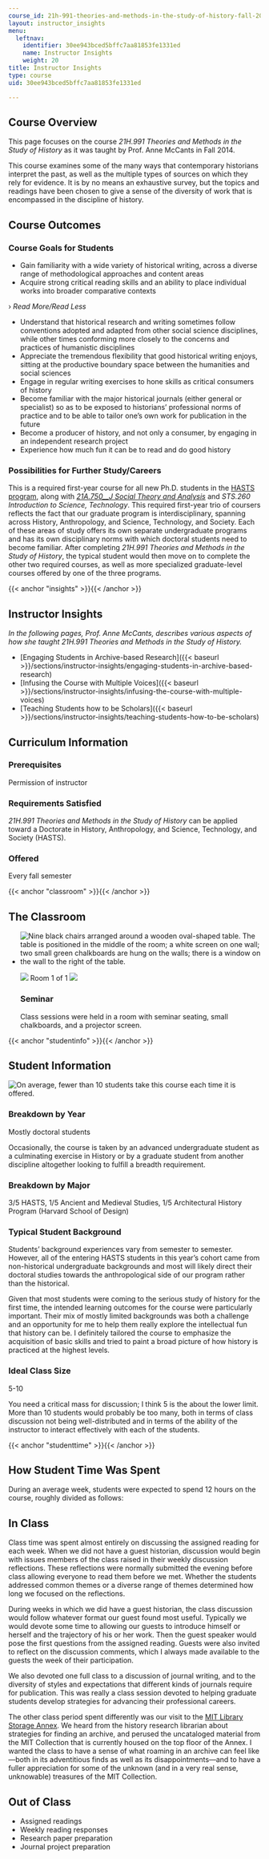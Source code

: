 ```yaml
---
course_id: 21h-991-theories-and-methods-in-the-study-of-history-fall-2014
layout: instructor_insights
menu:
  leftnav:
    identifier: 30ee943bced5bffc7aa81853fe1331ed
    name: Instructor Insights
    weight: 20
title: Instructor Insights
type: course
uid: 30ee943bced5bffc7aa81853fe1331ed

---
```


Course Overview
---------------

This page focuses on the course _21H.991 Theories and Methods in the Study of History_ as it was taught by Prof. Anne McCants in Fall 2014.

This course examines some of the many ways that contemporary historians interpret the past, as well as the multiple types of sources on which they rely for evidence. It is by no means an exhaustive survey, but the topics and readings have been chosen to give a sense of the diversity of work that is encompassed in the discipline of history.

Course Outcomes
---------------

### Course Goals for Students

*   Gain familiarity with a wide variety of historical writing, across a diverse range of methodological approaches and content areas
*   Acquire strong critical reading skills and an ability to place individual works into broader comparative contexts

› _Read More/Read Less_

*   Understand that historical research and writing sometimes follow conventions adopted and adapted from other social science disciplines, while other times conforming more closely to the concerns and practices of humanistic disciplines
*   Appreciate the tremendous flexibility that good historical writing enjoys, sitting at the productive boundary space between the humanities and social sciences
*   Engage in regular writing exercises to hone skills as critical consumers of history
*   Become familiar with the major historical journals (either general or specialist) so as to be exposed to historians’ professional norms of practice and to be able to tailor one’s own work for publication in the future
*   Become a producer of history, and not only a consumer, by engaging in an independent research project
*   Experience how much fun it can be to read and do good history

### Possibilities for Further Study/Careers

This is a required first-year course for all new Ph.D. students in the [HASTS program](http://web.mit.edu/hasts/), along with [_21A.750__J Social Theory and Analysis_](/courses/anthropology/21a-750j-social-theory-and-analysis-fall-2011/) and _STS.260 Introduction to Science, Technology_. This required first-year trio of coursers reflects the fact that our graduate program is interdisciplinary, spanning across History, Anthropology, and Science, Technology, and Society. Each of these areas of study offers its own separate undergraduate programs and has its own disciplinary norms with which doctoral students need to become familiar. After completing _21H.991 Theories and Methods in the Study of History_, the typical student would then move on to complete the other two required courses, as well as more specialized graduate-level courses offered by one of the three programs.

{{< anchor "insights" >}}{{< /anchor >}}

Instructor Insights
-------------------

_In the following pages, Prof. Anne McCants, describes various aspects of how she taught _21H.991 Theories and Methods in the Study of History_._

*   [Engaging Students in Archive-based Research]({{< baseurl >}}/sections/instructor-insights/engaging-students-in-archive-based-research)
*   [Infusing the Course with Multiple Voices]({{< baseurl >}}/sections/instructor-insights/infusing-the-course-with-multiple-voices)
*   [Teaching Students how to be Scholars]({{< baseurl >}}/sections/instructor-insights/teaching-students-how-to-be-scholars)

Curriculum Information
----------------------

### Prerequisites

Permission of instructor

### Requirements Satisfied

_21H.991 Theories and Methods in the Study of History_ can be applied toward a Doctorate in History, Anthropology, and Science, Technology, and Society (HASTS).

### Offered

Every fall semester

{{< anchor "classroom" >}}{{< /anchor >}}

The Classroom
-------------

*   ![Nine black chairs arranged around a wooden oval-shaped table. The table is positioned in the middle of the room; a white screen on one wall; two small green chalkboards are hung on the walls; there is a window on the wall to the right of the table.](/coursemedia/21h-991-theories-and-methods-in-the-study-of-history-fall-2014/071992b86595c479517c8c53515e74c0_21H-991_classroom-1.JPG)
    
    ![](/images/educator/classroom_prev_dim.png) Room 1 of 1 ![](/images/educator/classroom_next_dim.png)
    
    ### Seminar
    
    Class sessions were held in a room with seminar seating, small chalkboards, and a projector screen.
    

{{< anchor "studentinfo" >}}{{< /anchor >}}

Student Information
-------------------

![On average, fewer than 10 students take this course each time it is offered.](/coursemedia/21h-991-theories-and-methods-in-the-study-of-history-fall-2014/a37a3cd3ade370e4bdf63be845dedc7e_21H-991_stat-students.png)

### Breakdown by Year

Mostly doctoral students

Occasionally, the course is taken by an advanced undergraduate student as a culminating exercise in History or by a graduate student from another discipline altogether looking to fulfill a breadth requirement.

### Breakdown by Major

3/5 HASTS, 1/5 Ancient and Medieval Studies, 1/5 Architectural History Program (Harvard School of Design)

### Typical Student Background

Students’ background experiences vary from semester to semester. However, all of the entering HASTS students in this year’s cohort came from non-historical undergraduate backgrounds and most will likely direct their doctoral studies towards the anthropological side of our program rather than the historical.

Given that most students were coming to the serious study of history for the first time, the intended learning outcomes for the course were particularly important. Their mix of mostly limited backgrounds was both a challenge and an opportunity for me to help them really explore the intellectual fun that history can be. I definitely tailored the course to emphasize the acquisition of basic skills and tried to paint a broad picture of how history is practiced at the highest levels.

### Ideal Class Size

5-10

You need a critical mass for discussion; I think 5 is the about the lower limit. More than 10 students would probably be too many, both in terms of class discussion not being well-distributed and in terms of the ability of the instructor to interact effectively with each of the students.

{{< anchor "studenttime" >}}{{< /anchor >}}

How Student Time Was Spent
--------------------------

During an average week, students were expected to spend 12 hours on the course, roughly divided as follows:

In Class
--------

Class time was spent almost entirely on discussing the assigned reading for each week. When we did not have a guest historian, discussion would begin with issues members of the class raised in their weekly discussion reflections. These reflections were normally submitted the evening before class allowing everyone to read them before we met. Whether the students addressed common themes or a diverse range of themes determined how long we focused on the reflections.

During weeks in which we did have a guest historian, the class discussion would follow whatever format our guest found most useful. Typically we would devote some time to allowing our guests to introduce himself or herself and the trajectory of his or her work. Then the guest speaker would pose the first questions from the assigned reading. Guests were also invited to reflect on the discussion comments, which I always made available to the guests the week of their participation.

We also devoted one full class to a discussion of journal writing, and to the diversity of styles and expectations that different kinds of journals require for publication. This was really a class session devoted to helping graduate students develop strategies for advancing their professional careers.

The other class period spent differently was our visit to the [MIT Library Storage Annex](https://libraries.mit.edu/lsa/). We heard from the history research librarian about strategies for finding an archive, and perused the uncataloged material from the MIT Collection that is currently housed on the top floor of the Annex. I wanted the class to have a sense of what roaming in an archive can feel like—both in its adventitious finds as well as its disappointments—and to have a fuller appreciation for some of the unknown (and in a very real sense, unknowable) treasures of the MIT Collection.

Out of Class
------------

*   Assigned readings
*   Weekly reading responses
*   Research paper preparation
*   Journal project preparation
